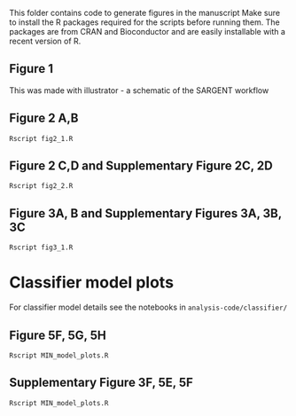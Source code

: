 This folder contains code to generate figures in the manuscript
Make sure to install the R packages required for the scripts before running them.
The packages are from CRAN and Bioconductor and are easily installable with a recent
version of R.

## Figure 1

This was made with illustrator - a schematic of the SARGENT workflow

## Figure 2 A,B

`Rscript fig2_1.R`

## Figure 2 C,D and Supplementary Figure 2C, 2D

`Rscript fig2_2.R`

## Figure 3A, B and Supplementary Figures 3A, 3B, 3C

`Rscript fig3_1.R`

# Classifier model plots
For classifier model details see the notebooks in `analysis-code/classifier/`

## Figure 5F, 5G, 5H

`Rscript MIN_model_plots.R`

## Supplementary Figure 3F, 5E, 5F

`Rscript MIN_model_plots.R`

